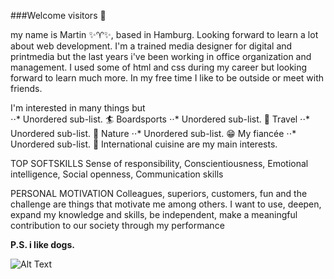 ###Welcome visitors 🖖

my name is Martin ✨♈️✨, based in Hamburg. Looking forward to learn a lot about web development. I'm a trained media designer for digital and printmedia but the last years i've been working in office organization and management. 
I used some of html and css during my career but looking forward to learn much more. In my free time I like to be outside or meet with friends. 

I'm interested in many things but   
⋅⋅* Unordered sub-list. 🏄 Boardsports
⋅⋅* Unordered sub-list.  🚐 Travel
⋅⋅* Unordered sub-list.  🐠 Nature 
⋅⋅* Unordered sub-list.  😁 My fiancée 
⋅⋅* Unordered sub-list.  🌮 International cuisine 
are my main interests.

TOP SOFTSKILLS
Sense of responsibility, Conscientiousness, Emotional intelligence, Social openness, Communication skills

PERSONAL MOTIVATION
Colleagues, superiors, customers, fun and the challenge are things that motivate me among others. I want to use, deepen, expand my knowledge and skills, be independent, make a meaningful contribution to our society through my performance

__P.S. i like dogs.__

![Alt Text](https://tenor.com/de/view/dog-stare-gif-24786132)
